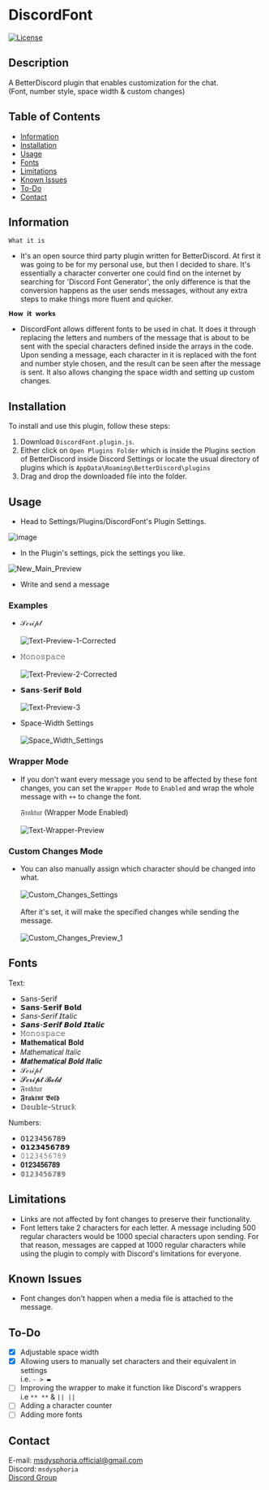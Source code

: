 # DiscordFont

[![License](https://img.shields.io/badge/license-Ms._Dysphoria-blue.svg)](LICENSE)

## Description

A BetterDiscord plugin that enables customization for the chat.<br />
(Font, number style, space width & custom changes)

## Table of Contents
- [Information](#information)
- [Installation](#installation)
- [Usage](#usage)
- [Fonts](#fonts)
- [Limitations](#limitations)
- [Known Issues](#knownissues)
- [To-Do](#to-do)
- [Contact](#contact)

## Information
`What it is` <br />
- It's an open source third party plugin written for BetterDiscord. At first it was going to be for my personal use, but then I decided to share. It's essentially a character converter one could find on the internet by searching for 'Discord Font Generator', the only difference is that the conversion happens as the user sends messages, without any extra steps to make things more fluent and quicker.
 
`𝗛𝗼𝘄 𝗶𝘁 𝘄𝗼𝗿𝗸𝘀` <br />
- DiscordFont allows different fonts to be used in chat. It does it through replacing the letters and numbers of the message that is about to be sent with the special characters defined inside the arrays in the code. Upon sending a message, each character in it is replaced with the font and number style chosen, and the result can be seen after the message is sent. It also allows changing the space width and setting up custom changes.
   
## Installation

To install and use this plugin, follow these steps:

1. Download `DiscordFont.plugin.js`.
2. Either click on `Open Plugins Folder` which is inside the Plugins section of BetterDiscord inside Discord Settings or locate the usual directory of plugins which is `AppData\Roaming\BetterDiscord\plugins`
3. Drag and drop the downloaded file into the folder.

## Usage
- Head to Settings/Plugins/DiscordFont's Plugin Settings.
  
![image](https://github.com/MsDysphoria/DiscordFont/assets/93496667/d7e4df74-85df-4ceb-bf7f-818117d39233)

- In the Plugin's settings, pick the settings you like.

![New_Main_Preview](https://github.com/MsDysphoria/DiscordFont/assets/93496667/88c5bebf-3362-49c1-9e0c-4951ea154d56)

- Write and send a message

### Examples
- 𝒮𝒸𝓇𝒾𝓅𝓉<br /><br />
![Text-Preview-1-Corrected](https://github.com/MsDysphoria/DiscordFont/assets/93496667/1dd8d30f-1a80-49df-ae1f-984780e27283)

- 𝙼𝚘𝚗𝚘𝚜𝚙𝚊𝚌𝚎<br /><br />
![Text-Preview-2-Corrected](https://github.com/MsDysphoria/DiscordFont/assets/93496667/d0eef6af-54c3-4a86-a1d0-4e92fbd6ff63)

- 𝗦𝗮𝗻𝘀-𝗦𝗲𝗿𝗶𝗳 𝗕𝗼𝗹𝗱<br /><br />
![Text-Preview-3](https://github.com/MsDysphoria/DiscordFont/assets/93496667/d5c73edf-35ba-40e7-9ddf-08d719c2f55d)

- Space-Width Settings<br /><br />
![Space_Width_Settings](https://github.com/MsDysphoria/DiscordFont/assets/93496667/7210f23c-5296-45c5-afab-15955caa86c5)


### Wrapper Mode
- If you don't want every message you send to be affected by these font changes, you can set the `Wrapper Mode` to `Enabled` and wrap the whole message with `++` to change the font.

  𝔉𝔯𝔞𝔨𝔱𝔲𝔯 (Wrapper Mode Enabled)<br /><br />
![Text-Wrapper-Preview](https://github.com/MsDysphoria/DiscordFont/assets/93496667/fab017a8-6ca8-4c62-8e74-57b131f96ff1)

### Custom Changes Mode
- You can also manually assign which character should be changed into what.<br /><br />
![Custom_Changes_Settings](https://github.com/MsDysphoria/DiscordFont/assets/93496667/34b02fdf-caa7-4bb6-b6a4-782bcad74894)<br /><br />
After it's set, it will make the specified changes while sending the message.<br /><br />
![Custom_Changes_Preview_1](https://github.com/MsDysphoria/DiscordFont/assets/93496667/e8d76d72-74b1-422c-8776-c560051f2d65)

## Fonts
Text:
- 𝖲𝖺𝗇𝗌-𝖲𝖾𝗋𝗂𝖿
- 𝗦𝗮𝗻𝘀-𝗦𝗲𝗿𝗶𝗳 𝗕𝗼𝗹𝗱
- 𝘚𝘢𝘯𝘴-𝘚𝘦𝘳𝘪𝘧 𝘐𝘵𝘢𝘭𝘪𝘤
- 𝙎𝙖𝙣𝙨-𝙎𝙚𝙧𝙞𝙛 𝘽𝙤𝙡𝙙 𝙄𝙩𝙖𝙡𝙞𝙘
- 𝙼𝚘𝚗𝚘𝚜𝚙𝚊𝚌𝚎
- 𝐌𝐚𝐭𝐡𝐞𝐦𝐚𝐭𝐢𝐜𝐚𝐥 𝐁𝐨𝐥𝐝
- 𝑀𝑎𝑡ℎ𝑒𝑚𝑎𝑡𝑖𝑐𝑎𝑙 𝐼𝑡𝑎𝑙𝑖𝑐
- 𝑴𝒂𝒕𝒉𝒆𝒎𝒂𝒕𝒊𝒄𝒂𝒍 𝑩𝒐𝒍𝒅 𝑰𝒕𝒂𝒍𝒊𝒄
- 𝒮𝒸𝓇𝒾𝓅𝓉
- 𝓢𝓬𝓻𝓲𝓹𝓽 𝓑𝓸𝓵𝓭
- 𝔉𝔯𝔞𝔨𝔱𝔲𝔯
- 𝕱𝖗𝖆𝖐𝖙𝖚𝖗 𝕭𝖔𝖑𝖉
- 𝔻𝕠𝕦𝕓𝕝𝕖-𝕊𝕥𝕣𝕦𝕔𝕜

Numbers:
- 𝟢𝟣𝟤𝟥𝟦𝟧𝟨𝟩𝟪𝟫
- 𝟬𝟭𝟮𝟯𝟰𝟱𝟲𝟳𝟴𝟵
- 𝟶𝟷𝟸𝟹𝟺𝟻𝟼𝟽𝟾𝟿
- 𝟎𝟏𝟐𝟑𝟒𝟓𝟔𝟕𝟖𝟗
- 𝟘𝟙𝟚𝟛𝟜𝟝𝟞𝟟𝟠𝟡
  
## Limitations
- Links are not affected by font changes to preserve their functionality.
- Font letters take 2 characters for each letter. A message including 500 regular characters would be 1000 special characters upon sending. For that reason, messages are capped at 1000 regular characters while using the plugin to comply with Discord's limitations for everyone.
  
## Known Issues
- Font changes don't happen when a media file is attached to the message.

## To-Do
- [x] Adjustable space width
- [x] Allowing users to manually set characters and their equivalent in settings<br />i.e. `- > ▬`
- [ ] Improving the wrapper to make it function like Discord's wrappers<br />
i.e `** **` & `|| ||`
- [ ] Adding a character counter
- [ ] Adding more fonts
## Contact
E-mail: msdysphoria.official@gmail.com<br />
Discord: `msdysphoria`<br />
[Discord Group](https://discord.gg/r8VVXuYVTa)
